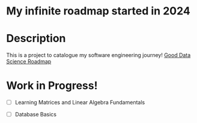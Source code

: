 # My infinite roadmap started in 2024

# Description

This is a project to catalogue my software engineering journey!
[Good Data Science Roadmap](https://i.am.ai/roadmap/)

# Work in Progress!
 - [ ] Learning Matrices and Linear Algebra Fundamentals
 - [ ] Database Basics

